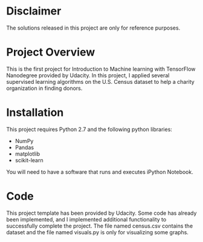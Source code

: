 # Disclaimer
The solutions released in this project are only for reference purposes.

# Project Overview
This is the first project for Introduction to Machine learning with TensorFlow Nanodegree provided by Udacity. In this project, I applied several supervised learning algorithms on the U.S. Census dataset to help a charity organization in finding donors.

# Installation
This project requires Python 2.7 and the following python libraries:
* NumPy
* Pandas
* matplotlib
* scikit-learn

You will need to have a software that runs and executes iPython Notebook.

# Code
This project template has been provided by Udacity. Some code has already been implemented, and I implemented additional functionality to successfully complete the project. The file named census.csv contains the dataset and the file named visuals.py is only for visualizing some graphs.
